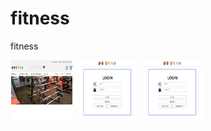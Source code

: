 # fitness
fitness

<img src="images/01main.jpg" width="100" height="100">

<img src="images/02_로그인폼.jpg" width="100" height="100">

<img src="_image_test/02_로그인폼.jpg" width="100" height="100">

